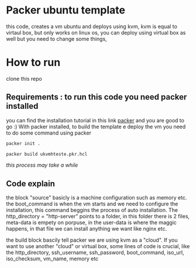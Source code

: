 # Packer ubuntu template 
this code, creates a vm ubuntu and deploys using kvm, kvm is equal to virtaul box, but only works on linux os,
you can deploy using virtual box as well but you need to change some things,

# How to run 
clone this repo

## Requirements : to run this code you need packer installed
you can find the installation tutorial in this link [packer](https://developer.hashicorp.com/packer/tutorials/docker-get-started/get-started-install-cli)
and you are good to go :) 
With packer installed, to build the template e deploy the vm you need to do some command using packer

```sh
packer init .
```
```sh
packer build ukvmhteste.pkr.hcl
```


*this process may take a while*

## Code explain 
the block "source" basicly is a machine configuration such as memory etc.
the boot_command is when the vm starts and we need to configure the installation, this command beggins the process of auto installation.
The http_directory    = "http-server" points to a folder, in this folder there is 2 files, meta-data is empety on porpuse, in the user-data is where the maggic happens,
in that file we can install anything we want like nginx etc.

the build block bascily tell packer we are using kvm as a "cloud". If you want to use another "cloud" or virtual box, some lines of code is crucial, like the http_directory,
ssh_username, ssh_password, boot_command, iso_url, iso_checksum, vm_name, memory etc
